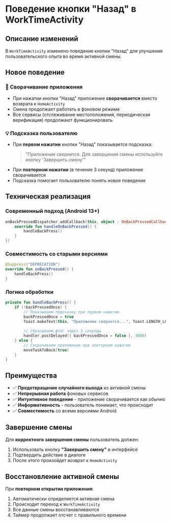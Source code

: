 # Поведение кнопки "Назад" в WorkTimeActivity

## Описание изменений

В `WorkTimeActivity` изменено поведение кнопки "Назад" для улучшения пользовательского опыта во время активной смены.

## Новое поведение

### 🔄 Сворачивание приложения
- При нажатии кнопки "Назад" приложение **сворачивается** вместо возврата к `HomeActivity`
- Смена продолжает работать в фоновом режиме
- Все сервисы (отслеживание местоположения, периодическая верификация) продолжают функционировать

### 💡 Подсказка пользователю
- При **первом нажатии** кнопки "Назад" показывается подсказка:
  > "Приложение свернется. Для завершения смены используйте кнопку 'Завершить смену'"
- При **повторном нажатии** (в течение 3 секунд) приложение сворачивается
- Подсказка помогает пользователю понять новое поведение

## Техническая реализация

### Современный подход (Android 13+)
```kotlin
onBackPressedDispatcher.addCallback(this, object : OnBackPressedCallback(true) {
    override fun handleOnBackPressed() {
        handleBackPress()
    }
})
```

### Совместимость со старыми версиями
```kotlin
@Suppress("DEPRECATION")
override fun onBackPressed() {
    handleBackPress()
}
```

### Логика обработки
```kotlin
private fun handleBackPress() {
    if (!backPressedOnce) {
        // Показываем подсказку при первом нажатии
        backPressedOnce = true
        Toast.makeText(this, "Приложение свернется...", Toast.LENGTH_LONG).show()
        
        // Сбрасываем флаг через 3 секунды
        handler.postDelayed({ backPressedOnce = false }, 3000)
    } else {
        // Сворачиваем приложение при повторном нажатии
        moveTaskToBack(true)
    }
}
```

## Преимущества

- ✅ **Предотвращение случайного выхода** из активной смены
- ✅ **Непрерывная работа** фоновых сервисов
- ✅ **Интуитивное поведение** - приложение сворачивается как обычно
- ✅ **Информативность** - пользователь понимает, что происходит
- ✅ **Совместимость** со всеми версиями Android

## Завершение смены

Для **корректного завершения смены** пользователь должен:
1. Использовать кнопку **"Завершить смену"** в интерфейсе
2. Подтвердить действие в диалоге
3. После этого произойдет возврат к `HomeActivity`

## Восстановление активной смены

При **повторном открытии приложения**:
1. Автоматически определяется активная смена
2. Происходит переход к `WorkTimeActivity`
3. Все данные смены восстанавливаются
4. Таймер продолжает отсчет с правильного времени 